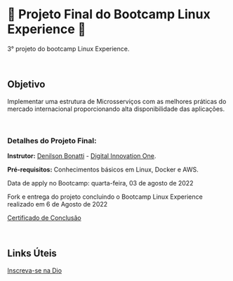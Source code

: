 # :whale: Projeto Final do Bootcamp Linux Experience :whale:

3° projeto do bootcamp Linux Experience.

<br />

## Objetivo

Implementar uma estrutura de Microsserviços com as melhores práticas do mercado internacional proporcionando alta disponibilidade das aplicações.

<br />

### Detalhes do Projeto Final:

**Instrutor:** [Denilson Bonatti](https://www.linkedin.com/in/denilsonbonatti/) - [Digital Innovation One](https://web.dio.me/).

**Pré-requisitos:** Conhecimentos básicos em Linux, Docker e AWS.

Data de apply no Bootcamp: quarta-feira, 03 de agosto de 2022

Fork e entrega do projeto concluindo o Bootcamp Linux Experience realizado em 6 de Agosto de 2022

[Certificado de Conclusão](https://www.dio.me/certificate/A050E678)

<br />

## Links Úteis

[Inscreva-se na Dio](https://dio.me/sign-up?ref=M87RWQPGJO)
